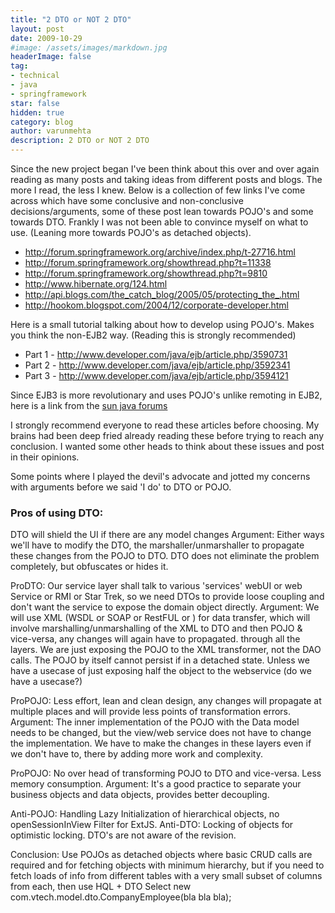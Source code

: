 ```yaml
---
title: "2 DTO or NOT 2 DTO"
layout: post
date: 2009-10-29 
#image: /assets/images/markdown.jpg
headerImage: false
tag:
- technical
- java
- springframework
star: false
hidden: true
category: blog
author: varunmehta
description: 2 DTO or NOT 2 DTO
---
```

Since the new project began I've been think about this over and over again reading as many posts and taking ideas from different posts and blogs. The more I read, the less I knew. Below is a collection of few links I've come across which have some conclusive and non-conclusive decisions/arguments, some of these post lean towards POJO's and some towards DTO. Frankly I was not been able to convince myself on what to use. (Leaning more towards POJO's as detached objects).

* http://forum.springframework.org/archive/index.php/t-27716.html
* http://forum.springframework.org/showthread.php?t=11338
* http://forum.springframework.org/showthread.php?t=9810
* http://www.hibernate.org/124.html
* http://api.blogs.com/the_catch_blog/2005/05/protecting_the_.html
* http://hookom.blogspot.com/2004/12/corporate-developer.html

Here is a small tutorial talking about how to develop using POJO's. Makes you think the non-EJB2 way. (Reading this is strongly recommended)
 * Part 1 - http://www.developer.com/java/ejb/article.php/3590731
 * Part 2 - http://www.developer.com/java/ejb/article.php/3592341
 * Part 3 - http://www.developer.com/java/ejb/article.php/3594121

Since EJB3 is more revolutionary and uses POJO's unlike remoting in EJB2, here is a link from the [sun java forums](http://forums.sun.com/thread.jspa?threadID=5302559)

I strongly recommend everyone to read these articles before choosing. My brains had been deep fried already reading these before trying to reach any conclusion. I wanted some other heads to think about these issues and post in their opinions.

Some points where I played the devil's advocate and jotted my concerns with arguments before we said 'I do' to DTO or POJO.

### Pros of using DTO: 
DTO will shield the UI if there are any model changes
Argument: Either ways we'll have to modify the DTO, the marshaller/unmarshaller to propagate these changes from the POJO to DTO. DTO does not eliminate the problem completely, but obfuscates or hides it.

ProDTO: Our service layer shall talk to various 'services' webUI or web Service or RMI or Star Trek, so we need DTOs to provide loose coupling and don't want the service to expose the domain object directly.
Argument: We will use XML (WSDL or SOAP or RestFUL or ) for data transfer, which will involve marshalling/unmarshalling of the XML to DTO and then POJO & vice-versa, any changes will again have to propagated. through all the layers. We are just exposing the POJO to the XML transformer, not the DAO calls. The POJO by itself cannot persist if in a detached state. Unless we have a usecase of just exposing half the object to the webservice (do we have a usecase?)

ProPOJO: Less effort, lean and clean design, any changes will propagate at multiple places and will provide less points of transformation errors.
Argument: The inner implementation of the POJO with the Data model needs to be changed, but the view/web service does not have to change the implementation. We have to make the changes in these layers even if we don't have to, there by adding more work and complexity.

ProPOJO: No over head of transforming POJO to DTO and vice-versa. Less memory consumption.
Argument: It's a good practice to separate your business objects and data objects, provides better decoupling.

Anti-POJO: Handling Lazy Initialization of hierarchical objects, no openSessionInView Filter for ExtJS.
Anti-DTO: Locking of objects for optimistic locking. DTO's are not aware of the revision.

Conclusion: Use POJOs as detached objects where basic CRUD calls are required and for fetching objects with minimum hierarchy, but if you need to fetch loads of info from different tables with a very small subset of columns from each, then use HQL + DTO
Select new com.vtech.model.dto.CompanyEmployee(bla bla bla);